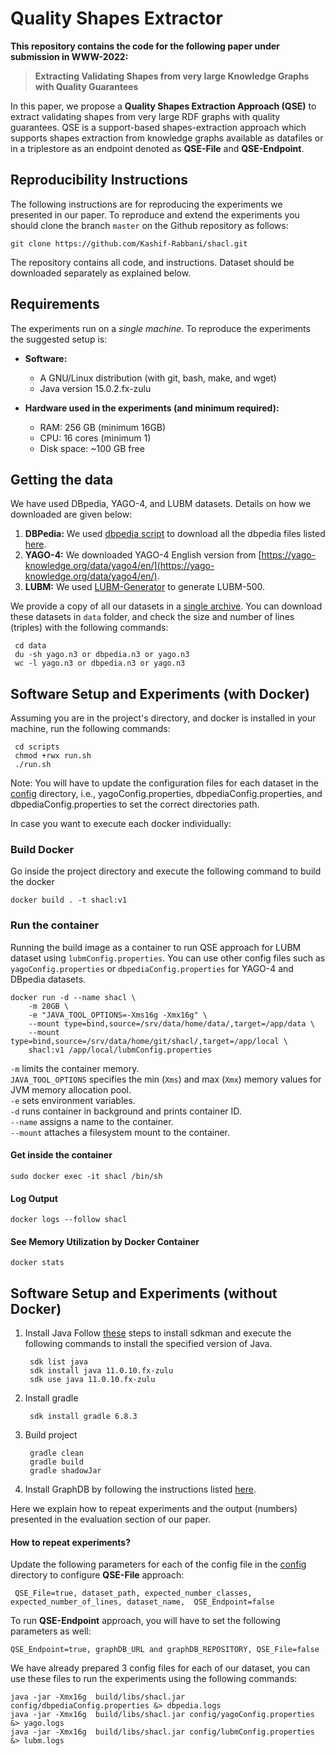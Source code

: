 # Quality Shapes Extractor

**This repository contains the code for the following paper under submission in WWW-2022:**
> **Extracting Validating Shapes from very large Knowledge Graphs with Quality Guarantees**


In this paper, we propose a **Quality Shapes Extraction Approach (QSE)** to extract validating shapes from very large
RDF graphs with quality guarantees. QSE is a support-based shapes-extraction approach which supports shapes extraction
from knowledge graphs available as datafiles or in a triplestore as an endpoint denoted as **QSE-File** and **QSE-Endpoint**.


## Reproducibility Instructions

The following instructions are for reproducing the experiments we presented in our paper. To reproduce and extend the experiments you should clone the branch `master` on the Github repository as follows:

```
git clone https://github.com/Kashif-Rabbani/shacl.git
```
The repository contains all code, and instructions. Dataset should be downloaded separately as explained below.


## Requirements
The experiments run on a _single machine_. To reproduce the experiments the suggested setup is:
- **Software:**
   - A GNU/Linux distribution (with git, bash, make, and wget)
   - Java version 15.0.2.fx-zulu

- **Hardware used in the experiments (and minimum required):**
   - RAM: 256 GB (minimum 16GB)
   - CPU: 16 cores (minimum 1)
   - Disk space: ~100 GB free


## Getting the data
We have used DBpedia, YAGO-4, and LUBM datasets. Details on how we downloaded are given below:

1. **DBPedia:** We used  [dbpedia script](https://github.com/Kashif-Rabbani/shacl/blob/main/scripts/dbpedia/download-dbpedia.sh) to download all the dbpedia files listed [here](https://github.com/Kashif-Rabbani/shacl/blob/main/scripts/dbpedia/dbpedia-files.txt).
2. **YAGO-4:** We downloaded YAGO-4 English version from [https://yago-knowledge.org/data/yago4/en/](https://yago-knowledge.org/data/yago4/en/).
3. **LUBM:** We used [LUBM-Generator](https://github.com/rvesse/lubm-uba) to generate LUBM-500.


We provide a copy of all our datasets in a [single archive](http://130.226.98.152/www_datasets/). You can download these datasets in `data` folder, and check the size and number of lines (triples) with the following commands:

```
 cd data 
 du -sh yago.n3 or dbpedia.n3 or yago.n3
 wc -l yago.n3 or dbpedia.n3 or yago.n3
```
## Software Setup and Experiments (with Docker)


Assuming you are in the project's directory, and docker is installed in your machine, run the following commands:

```
 cd scripts
 chmod +rwx run.sh
 ./run.sh
```
Note: You will have to update the configuration files for each dataset in the [config](https://github.com/Kashif-Rabbani/shacl/tree/main/config) directory, i.e., yagoConfig.properties, dbpediaConfig.properties, and dbpediaConfig.properties to set the correct directories path.

In case you want to execute each docker individually:
### Build Docker 

Go inside the project directory and execute the following command to build the docker

```
docker build . -t shacl:v1
```

### Run the container
Running the build image as a container to run QSE approach for LUBM dataset using `lubmConfig.properties`. 
You can use other config files such as `yagoConfig.properties` or `dbpediaConfig.properties` for YAGO-4 and DBpedia datasets.
```
docker run -d --name shacl \
    -m 20GB \
    -e "JAVA_TOOL_OPTIONS=-Xms16g -Xmx16g" \
    --mount type=bind,source=/srv/data/home/data/,target=/app/data \ 
    --mount type=bind,source=/srv/data/home/git/shacl/,target=/app/local \ 
    shacl:v1 /app/local/lubmConfig.properties
```

`-m` limits the container memory.  <br /> 
`JAVA_TOOL_OPTIONS` specifies the min (`Xms`) and max (`Xmx`) memory values for JVM memory allocation pool. <br />
`-e` sets environment variables. <br />
`-d` runs container in background and prints container ID. <br />
`--name`  assigns a name to the container. <br />
`--mount` attaches a filesystem mount to the container. <br />

#### Get inside the container
```
sudo docker exec -it shacl /bin/sh
```

#### Log Output
```
docker logs --follow shacl
```

#### See Memory Utilization by Docker Container
```
docker stats
```



## Software Setup and Experiments (without Docker)

1. Install Java
   Follow [these](https://sdkman.io/install) steps to install sdkman and execute the following commands to install the specified version of Java.

        sdk list java
        sdk install java 11.0.10.fx-zulu 
        sdk use java 11.0.10.fx-zulu 

2. Install gradle

        sdk install gradle 6.8.3

3. Build project

        gradle clean
        gradle build
        gradle shadowJar


4. Install GraphDB by following the instructions listed [here](https://graphdb.ontotext.com/).


[comment]: <> (## Experimentation)
Here we explain how to repeat experiments and the output (numbers) presented in the evaluation section of our paper.


#### How to repeat experiments?

Update the following parameters for each of the config file in the [config](https://github.com/Kashif-Rabbani/shacl/tree/main/config) directory to configure **QSE-File** approach:

```
 QSE_File=true, dataset_path, expected_number_classes, expected_number_of_lines, dataset_name,  QSE_Endpoint=false
```
To run **QSE-Endpoint** approach, you will have to set the following parameters as well:

```
QSE_Endpoint=true, graphDB_URL and graphDB_REPOSITORY, QSE_File=false
```
We have already prepared 3 config files for each of our dataset, you can use these files to run the experiments using the following commands:
```
java -jar -Xmx16g  build/libs/shacl.jar config/dbpediaConfig.properties &> dbpedia.logs
java -jar -Xmx16g  build/libs/shacl.jar config/yagoConfig.properties &> yago.logs
java -jar -Xmx16g  build/libs/shacl.jar config/lubmConfig.properties &> lubm.logs
```